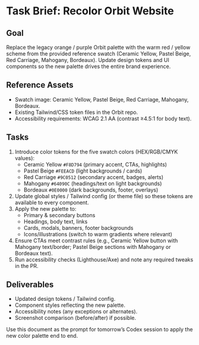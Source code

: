 # Task Brief: Recolor Orbit Website

## Goal
Replace the legacy orange / purple Orbit palette with the warm red / yellow
scheme from the provided reference swatch (Ceramic Yellow, Pastel Beige, Red
Carriage, Mahogany, Bordeaux). Update design tokens and UI components so the
new palette drives the entire brand experience.

## Reference Assets
- Swatch image: Ceramic Yellow, Pastel Beige, Red Carriage, Mahogany, Bordeaux.
- Existing Tailwind/CSS token files in the Orbit repo.
- Accessibility requirements: WCAG 2.1 AA (contrast ≥4.5:1 for body text).

## Tasks
1. Introduce color tokens for the five swatch colors (HEX/RGB/CMYK values):
   - Ceramic Yellow `#F8D794` (primary accent, CTAs, highlights)
   - Pastel Beige `#FEEACD` (light backgrounds / cards)
   - Red Carriage `#9C0512` (secondary accent, badges, alerts)
   - Mahogany `#64090C` (headings/text on light backgrounds)
   - Bordeaux `#0E0000` (dark backgrounds, footer, overlays)
2. Update global styles / Tailwind config (or theme file) so these tokens are
   available to every component.
3. Apply the new palette to:
   - Primary & secondary buttons
   - Headings, body text, links
   - Cards, modals, banners, footer backgrounds
   - Icons/illustrations (switch to warm gradients where relevant)
4. Ensure CTAs meet contrast rules (e.g., Ceramic Yellow button with Mahogany
   text/border; Pastel Beige sections with Mahogany or Bordeaux text).
5. Run accessibility checks (Lighthouse/Axe) and note any required tweaks in
   the PR.

## Deliverables
- Updated design tokens / Tailwind config.
- Component styles reflecting the new palette.
- Accessibility notes (any exceptions or alternates).
- Screenshot comparison (before/after) if possible.

Use this document as the prompt for tomorrow’s Codex session to apply the new
color palette end to end.

